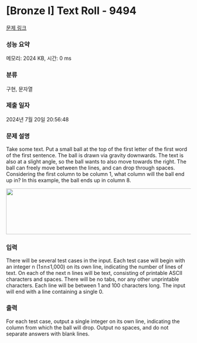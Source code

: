 # [Bronze I] Text Roll - 9494 

[문제 링크](https://www.acmicpc.net/problem/9494) 

### 성능 요약

메모리: 2024 KB, 시간: 0 ms

### 분류

구현, 문자열

### 제출 일자

2024년 7월 20일 20:56:48

### 문제 설명

<p>Take some text. Put a small ball at the top of the first letter of the first word of the first sentence. The ball is drawn via gravity downwards. The text is also at a slight angle, so the ball wants to also move towards the right. The ball can freely move between the lines, and can drop through spaces. Considering the first column to be column 1, what column will the ball end up in? In this example, the ball ends up in column 8. </p>

<p><img alt="" src="https://www.acmicpc.net/upload/images/a.png" style="height:125px; width:556px"></p>

### 입력 

 <p>There will be several test cases in the input. Each test case will begin with an integer n (1≤n≤1,000) on its own line, indicating the number of lines of text. On each of the next n lines will be text, consisting of printable ASCII characters and spaces. There will be no tabs, nor any other unprintable characters. Each line will be between 1 and 100 characters long. The input will end with a line containing a single 0. </p>

### 출력 

 <p>For each test case, output a single integer on its own line, indicating the column from which the ball will drop. Output no spaces, and do not separate answers with blank lines. </p>

